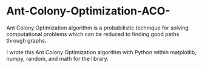 # Ant-Colony-Optimization-ACO-

Ant Colony Optimization algorithm is a probabilistic technique for solving computational problems which can be reduced to finding good paths through graphs. 


I wrote this Ant Colony Optimization algorithm with Python within matplotlib, numpy, random, and math for the library.
